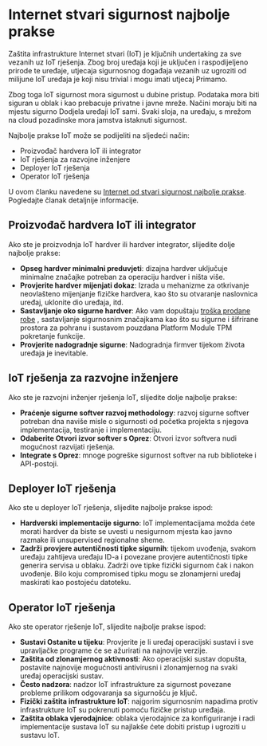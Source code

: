 <properties
   pageTitle="Internet stvari sigurnost najbolje prakse | Microsoft Azure"
   description="Članak sadrži curated popis Microsoft Internet stvari sigurnost najbolje prakse i općenite preporuke."
   services="security"
   documentationCenter="na"
   authors="TomShinder"
   manager="StevenPo"
   editor="TomSh"/>

<tags
   ms.service="security"
   ms.devlang="na"
   ms.topic="article"
   ms.tgt_pltfrm="na"
   ms.workload="na"
   ms.date="10/25/2016"
   ms.author="yurid"/>

# <a name="internet-of-things-security-best-practices"></a>Internet stvari sigurnost najbolje prakse

Zaštita infrastrukture Internet stvari (IoT) je ključnih undertaking za sve vezanih uz IoT rješenja. Zbog broj uređaja koji je uključen i raspodijeljeno prirode te uređaje, utjecaja sigurnosnog događaja vezanih uz ugroziti od milijune IoT uređaja je koji nisu trivial i mogu imati utjecaj Primamo.

Zbog toga IoT sigurnost mora sigurnost u dubine pristup. Podataka mora biti siguran u oblak i kao prebacuje privatne i javne mreže. Načini moraju biti na mjestu sigurno Dodjela uređaji IoT sami. Svaki sloja, na uređaju, s mrežom na cloud pozadinske mora jamstva istaknuti sigurnost.

Najbolje prakse IoT može se podijeliti na sljedeći način:

- Proizvođač hardvera IoT ili integrator
- IoT rješenja za razvojne inženjere
- Deployer IoT rješenja
- Operator IoT rješenja

U ovom članku navedene su [Internet od stvari sigurnost najbolje prakse](../iot-suite/iot-security-best-practices.md). Pogledajte članak detaljnije informacije.

## <a name="iot-hardware-manufacturer-or-integrator"></a>Proizvođač hardvera IoT ili integrator

Ako ste je proizvodnja IoT hardver ili hardver integrator, slijedite dolje najbolje prakse:

- **Opseg hardver minimalni preduvjeti**: dizajna hardver uključuje minimalne značajke potreban za operaciju hardver i ništa više. 
- **Provjerite hardver mijenjati dokaz**: Izrada u mehanizme za otkrivanje neovlašteno mijenjanje fizičke hardvera, kao što su otvaranje naslovnica uređaj, uklonite dio uređaja, itd. 
- **Sastavljanje oko sigurne hardver**: Ako vam dopuštaju [troška prodane robe](https://en.wikipedia.org/wiki/Cost_of_goods_sold) , sastavljanje sigurnosnim značajkama kao što su sigurne i šifrirane prostora za pohranu i sustavom pouzdana Platform Module TPM pokretanje funkcije.
- **Provjerite nadogradnje sigurne**: Nadogradnja firmver tijekom života uređaja je inevitable.

## <a name="iot-solution-developer"></a>IoT rješenja za razvojne inženjere

Ako ste je razvojni inženjer rješenja IoT, slijedite dolje najbolje prakse:

- **Praćenje sigurne softver razvoj methodology**: razvoj sigurne softver potreban dna naviše misle o sigurnosti od početka projekta s njegova implementacija, testiranje i implementaciju.
- **Odaberite Otvori izvor softver s Oprez**: Otvori izvor softvera nudi mogućnost razvijati rješenja.
- **Integrate s Oprez**: mnoge pogreške sigurnost softver na rub biblioteke i API-postoji. 

## <a name="iot-solution-deployer"></a>Deployer IoT rješenja

Ako ste u deployer IoT rješenja, slijedite najbolje prakse ispod:

- **Hardverski implementacije sigurno**: IoT implementacijama možda ćete morati hardver da biste se uvesti u nesigurnom mjesta kao javno razmake ili unsupervised regionalne sheme.
- **Zadrži provjere autentičnosti tipke sigurnih**: tijekom uvođenja, svakom uređaju zahtijeva uređaju ID-a i povezane provjere autentičnosti tipke generira servisa u oblaku. Zadrži ove tipke fizički sigurnom čak i nakon uvođenje. Bilo koju compromised tipku mogu se zlonamjerni uređaj maskirati kao postojeću datoteku.

## <a name="iot-solution-operator"></a>Operator IoT rješenja

Ako ste operator rješenje IoT, slijedite najbolje prakse ispod:

- **Sustavi Ostanite u tijeku**: Provjerite je li uređaj operacijski sustavi i sve upravljačke programe će se ažurirati na najnovije verzije. 
- **Zaštita od zlonamjernog aktivnosti**: Ako operacijski sustav dopušta, postavite najnovije mogućnosti antivirusni i zlonamjernog na svaki uređaj operacijski sustav. 
- **Često nadzora**: nadzor IoT infrastrukture za sigurnost povezane probleme prilikom odgovaranja sa sigurnošću je ključ.
- **Fizički zaštita infrastrukture IoT**: najgorim sigurnosnim napadima protiv infrastrukture IoT su pokrenuti pomoću fizičke pristup uređaja.
- **Zaštita oblaka vjerodajnice**: oblaka vjerodajnice za konfiguriranje i radi implementacije sustava IoT su najlakše ćete dobiti pristup i ugroziti u sustavu IoT. 
